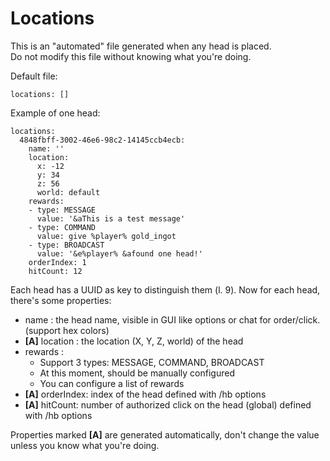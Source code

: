 # Locations

This is an "automated" file generated when any head is placed.  
Do not modify this file without knowing what you're doing.  

Default file:
```
locations: []
```

Example of one head:
```
locations:
  4848fbff-3002-46e6-98c2-14145ccb4ecb:
    name: ''
    location:
      x: -12
      y: 34
      z: 56
      world: default
    rewards:
    - type: MESSAGE
      value: '&aThis is a test message'
    - type: COMMAND
      value: give %player% gold_ingot
    - type: BROADCAST
      value: '&e%player% &afound one head!'
    orderIndex: 1
    hitCount: 12
```

Each head has a UUID as key to distinguish them (l. 9).
Now for each head, there's some properties:
- name : the head name, visible in GUI like options or chat for order/click. (support hex colors)
- **[A]** location : the location (X, Y, Z, world) of the head
- rewards :
  - Support 3 types: MESSAGE, COMMAND, BROADCAST
  - At this moment, should be manually configured
  - You can configure a list of rewards
- **[A]** orderIndex: index of the head defined with /hb options
- **[A]** hitCount: number of authorized click on the head (global) defined with /hb options

Properties marked **[A]** are generated automatically, don't change the value unless you know what you're doing.